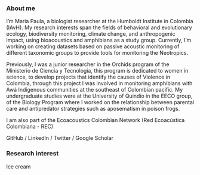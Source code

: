 

### About me

I’m Maria Paula, a biologist researcher at the Humboldt Institute in Colombia (IAvH). My research interests span the fields of behavioral and evolutionary ecology, biodiversity monitoring, climate change, and anthropogenic impact, using bioacoustics and amphibians as a study group. Currently, I’m working on creating datasets based on passive acoustic monitoring  of different taxonomic groups to provide tools for monitoring the Neotropics.

Previously, I was a junior researcher in the Orchids program of the Ministerio de Ciencia y Tecnologia, this program is dedicated to women in science, to develop projects that identify the causes of Violence in Colombia, through this project I was involved in monitoring amphibians with Awá Indigenous communities at the southeast of Colombian pacific. My undergraduate studies were at the University of Quindio in the EECO group, of the Biology Program where I worked on the relationship between parental care and antipredator strategies such as aposematism in poison frogs.

I am also part of the Ecoacoustics Colombian Network (Red Ecoacústica Colombiana - REC)

GitHub / LinkedIn / Twitter / Google Scholar

### Research interest
Ice cream

